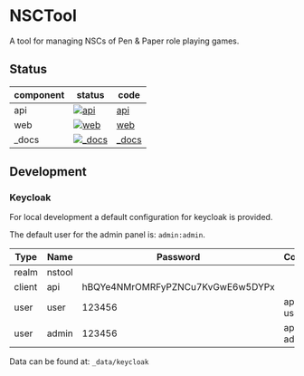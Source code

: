 # NSCTool
A tool for managing NSCs of Pen & Paper role playing games.

## Status

| component | status | code |
|-----------|--------|------|
|api|[![api](https://github.com/Implex1v/NSCTool/actions/workflows/api.yml/badge.svg)](https://github.com/Implex1v/NSCTool/actions/workflows/api.yml)|[api](./api/)|
|web|[![web](https://github.com/Implex1v/NSCTool/actions/workflows/web.yml/badge.svg)](https://github.com/Implex1v/NSCTool/actions/workflows/web.yml)|[web](./web/)|
|_docs|[![_docs](https://github.com/Implex1v/NSCTool/actions/workflows/docs.yml/badge.svg)](https://github.com/Implex1v/NSCTool/actions/workflows/docs.yml)|[_docs](./_docs/)|

## Development

### Keycloak

For local development a default configuration for keycloak is provided.

The default user for the admin panel is: `admin:admin`.

| Type | Name | Password | Comment |
|------|------|----------|---------|
|realm|nstool|||
|client|api|hBQYe4NMrOMRFyPZNCu7KvGwE6w5DYPx||
|user|user|123456|api-role: user|
|user|admin|123456|api-role: admin|

Data can be found at: `_data/keycloak`
